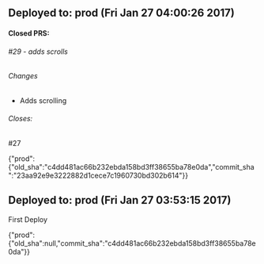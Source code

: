 ## Deployed to: prod (Fri Jan 27 04:00:26 2017)

#### Closed PRS:

###### #29 - adds scrolls

###### Changes
 
- Adds scrolling 


###### Closes:
 #27 

{"prod":{"old_sha":"c4dd481ac66b232ebda158bd3ff38655ba78e0da","commit_sha":"23aa92e9e3222882d1cece7c1960730bd302b614"}}

## Deployed to: prod (Fri Jan 27 03:53:15 2017)

First Deploy

{"prod":{"old_sha":null,"commit_sha":"c4dd481ac66b232ebda158bd3ff38655ba78e0da"}}
